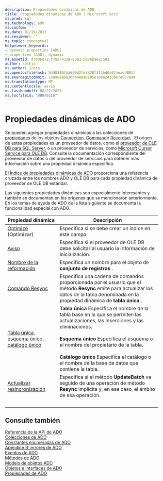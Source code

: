 ```yaml
---
description: Propiedades dinámicas de ADO
title: Propiedades dinámicas de ADO | Microsoft Docs
ms.prod: sql
ms.technology: ado
ms.custom: ''
ms.date: 01/19/2017
ms.reviewer: ''
ms.topic: conceptual
helpviewer_keywords:
- dynamic properties [ADO]
- properties [ADO], dynamic
ms.assetid: d7b06d72-f792-4328-93a2-5006b9e2c581
author: rothja
ms.author: jroth
ms.openlocfilehash: 9dd0186fba696d2fe3528f113bd0e07aeadd801f
ms.sourcegitcommit: 18a98ea6a30d448aa6195e10ea2413be7e837e94
ms.translationtype: MT
ms.contentlocale: es-ES
ms.lasthandoff: 08/27/2020
ms.locfileid: "88976516"
---
```

# <a name="ado-dynamic-properties"></a>Propiedades dinámicas de ADO
Se pueden agregar propiedades dinámicas a las colecciones de [propiedades](./properties-collection-ado.md) de los objetos [Connection](./connection-object-ado.md), [Command](./command-object-ado.md)o [Recordset](./recordset-object-ado.md) . El origen de estas propiedades es un proveedor de datos, como el [proveedor de OLE DB para SQL Server](../../guide/appendixes/microsoft-ole-db-provider-for-sql-server.md), o un proveedor de servicios, como [Microsoft Cursor Service para OLE DB](../../guide/appendixes/microsoft-cursor-service-for-ole-db-ado-service-component.md). Consulte la documentación correspondiente del proveedor de datos o del proveedor de servicios para obtener más información sobre una propiedad dinámica específica.  
  
 El [Índice de propiedades dinámicas de ADO](./ado-dynamic-property-index.md) proporciona una referencia cruzada entre los nombres ADO y OLE DB para cada propiedad dinámica de proveedor de OLE DB estándar.  
  
 Las siguientes propiedades dinámicas son especialmente interesantes y también se documentan en los orígenes que se mencionaron anteriormente. En los temas de ayuda de ADO de la lista siguiente se documenta la funcionalidad especial con ADO.  
  
|Propiedad dinámica|Descripción|  
|-|-|  
|[Optimize](./optimize-property-dynamic-ado.md) (Optimizar)|Especifica si se debe crear un índice en este campo.|  
|[Aviso](./prompt-property-dynamic-ado.md)|Especifica si el proveedor de OLE DB debe solicitar al usuario la información de inicialización.|  
|[Nombre de la reformación](./reshape-name-property-dynamic-ado.md)|Especifica un nombre para el objeto de **conjunto de registros** .|  
|[Comando Resync](./resync-command-property-dynamic-ado.md)|Especifica una cadena de comandos proporcionada por el usuario que el método **Resync** emite para actualizar los datos de la tabla denominada en la propiedad dinámica de **tabla única** .|  
|[Tabla única, esquema único, catálogo único](./unique-table-unique-schema-unique-catalog-properties-dynamic-ado.md)|**Tabla única** Especifica el nombre de la tabla base en la que se permiten las actualizaciones, las inserciones y las eliminaciones.<br /><br /> **Esquema único** Especifica el esquema o el nombre del propietario de la tabla.<br /><br /> **Catálogo único** Especifica el catálogo o el nombre de la base de datos que contiene la tabla.|  
|[Actualizar resincronización](./update-resync-property-dynamic-ado.md)|Especifica si el método **UpdateBatch** va seguido de una operación de método **Resync** implícita y, en ese caso, el ámbito de esa operación.|
| &nbsp; | &nbsp; |

## <a name="see-also"></a>Consulte también  
 [Referencia de la API de ADO](./ado-api-reference.md)   
 [Colecciones de ADO](./ado-collections.md)   
 [Constantes enumeradas de ADO](./ado-enumerated-constants.md)   
 [Apéndice B: errores de ADO](../../guide/appendixes/appendix-b-ado-errors.md)   
 [Eventos de ADO](./ado-events.md)   
 [Métodos de ADO](./ado-methods.md)   
 [Modelo de objetos ADO](./ado-object-model.md)   
 [Objetos e interfaces de ADO](./ado-objects-and-interfaces.md)   
 [Propiedades de ADO](./ado-properties.md)